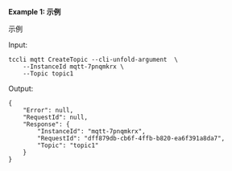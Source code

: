 **Example 1: 示例**

示例

Input: 

```
tccli mqtt CreateTopic --cli-unfold-argument  \
    --InstanceId mqtt-7pnqmkrx \
    --Topic topic1
```

Output: 
```
{
    "Error": null,
    "RequestId": null,
    "Response": {
        "InstanceId": "mqtt-7pnqmkrx",
        "RequestId": "dff879db-cb6f-4ffb-b820-ea6f391a8da7",
        "Topic": "topic1"
    }
}
```

